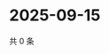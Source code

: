 # 2025-09-15

共 0 条

<!-- BEGIN ZHIHUVIDEO -->
<!-- 最后更新时间 Mon Sep 15 2025 11:34:42 GMT+0800 (China Standard Time) -->

<!-- END ZHIHUVIDEO -->
